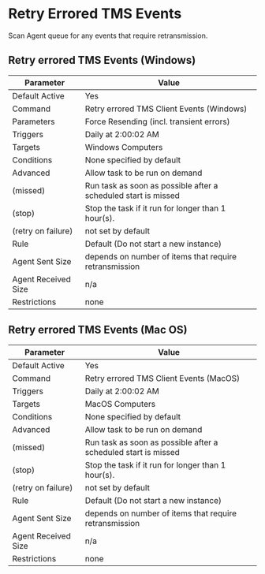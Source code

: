 [title]: # (Retry Errored TMS Events)
[tags]: # (task)
[priority]: # (5)
# Retry Errored TMS Events

Scan Agent queue for any events that require retransmission.

## Retry errored TMS Events (Windows)

| Parameter | Value |
| ----- | ----- |
| Default Active | Yes |
| Command | Retry errored TMS Client Events (Windows) |
| Parameters | Force Resending (incl. transient errors) |
| Triggers | Daily at 2:00:02 AM |
| Targets | Windows Computers |
| Conditions | None specified by default |
| Advanced | Allow task to be run on demand |
| (missed) | Run task as soon as possible after a scheduled start is missed |
| (stop) | Stop the task if it run for longer than 1 hour(s). |
| (retry on failure) | not set by default |
| Rule | Default (Do not start a new instance) |
| Agent Sent Size | depends on number of items that require retransmission |
| Agent Received Size | n/a |
| Restrictions | none |

## Retry errored TMS Events (Mac OS)

| Parameter | Value |
| ----- | ----- |
| Default Active | Yes |
| Command | Retry errored TMS Client Events (MacOS) |
| Triggers | Daily at 2:00:02 AM |
| Targets | MacOS Computers |
| Conditions | None specified by default |
| Advanced | Allow task to be run on demand |
| (missed) | Run task as soon as possible after a scheduled start is missed |
| (stop) | Stop the task if it run for longer than 1 hour(s). |
| (retry on failure) | not set by default |
| Rule | Default (Do not start a new instance) |
| Agent Sent Size | depends on number of items that require retransmission |
| Agent Received Size | n/a |
| Restrictions | none |
